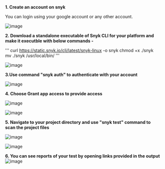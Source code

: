 

**1. Create an account on **snyk****

You can login using your google account or any other account.

![image](https://github.com/user-attachments/assets/7e615ac1-1b42-4ac6-a5f7-24d33c413532)

**2. Download a standalone executable of Snyk CLI  for your platform and make it executble with below commands
-**

'''
curl https://static.snyk.io/cli/latest/snyk-linux -o snyk
chmod +x ./snyk
mv ./snyk /usr/local/bin/ 
'''

![image](https://github.com/user-attachments/assets/1b1918fc-094d-41ec-94b6-5bdf940c8818)

**3.Use command "snyk auth" to authenticate with your account**

![image](https://github.com/user-attachments/assets/f2f5d813-3ac5-4ff3-8943-36d4b68b8ed2)

**4. Choose Grant app access to  provide access**

![image](https://github.com/user-attachments/assets/9f8eae5e-ae08-421b-b61a-f42c22adbc5f)

![image](https://github.com/user-attachments/assets/f710ee1d-2fae-4266-b620-c2071083d8ca)

**5. Navigate to your project directory and use "snyk test" command to scan the project files**

![image](https://github.com/user-attachments/assets/683b9901-341b-4c71-9a41-92824c4a9171)

![image](https://github.com/user-attachments/assets/3ce00cf7-e080-4b7c-b78a-56adf8932b1f)

**6. You can see reports of your test by opening links provided in the output**
![image](https://github.com/user-attachments/assets/2c65a9de-75d3-448e-ac08-016d06e3b777)
